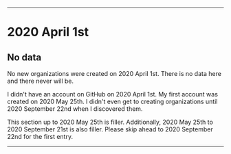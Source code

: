 
***

# 2020 April 1st

## No data

No new organizations were created on 2020 April 1st. There is no data here and there never will be.

I didn't have an account on GitHub on 2020 April 1st. My first account was created on 2020 May 25th. I didn't even get to creating organizations until 2020 September 22nd when I discovered them.

This section up to 2020 May 25th is filler. Additionally, 2020 May 25th to 2020 September 21st is also filler. Please skip ahead to 2020 September 22nd for the first entry.

***
